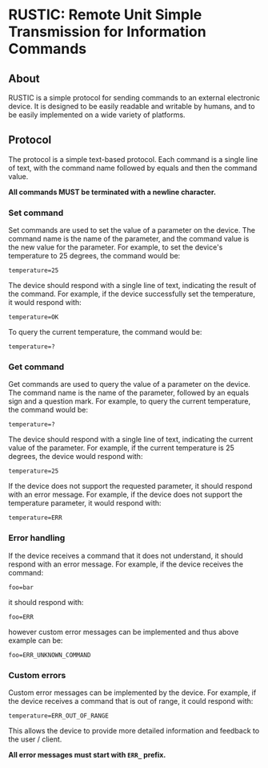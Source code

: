 ﻿# RUSTIC: Remote Unit Simple Transmission for Information Commands

## About
RUSTIC is a simple protocol for sending commands to an 
external electronic device. It is designed to be easily
readable and writable by humans, and to be easily 
implemented on a wide variety of platforms.

## Protocol
The protocol is a simple text-based protocol. Each command
is a single line of text, with the command name followed by
equals and then the command value. 

**All commands MUST be terminated with a newline 
character.**

### Set command
Set commands are used to set the value of a parameter on the
device. The command name is the name of the parameter, and
the command value is the new value for the parameter. For
example, to set the device's temperature to 25 degrees, the
command would be:
```
temperature=25
```

The device should respond with a single line of text,
indicating the result of the command. For example, if the
device successfully set the temperature, it would respond
with:
```
temperature=OK
```

To query the current temperature, the command would be:
```
temperature=?
```

### Get command
Get commands are used to query the value of a parameter on
the device. The command name is the name of the parameter,
followed by an equals sign and a question mark. For example,
to query the current temperature, the command would be:
```
temperature=?
```

The device should respond with a single line of text,
indicating the current value of the parameter. For example,
if the current temperature is 25 degrees, the device would
respond with:
```
temperature=25
```

If the device does not support the requested parameter, it
should respond with an error message. For example, if the
device does not support the temperature parameter, it would
respond with:
```
temperature=ERR
```

### Error handling
If the device receives a command that it does not understand,
it should respond with an error message. For example, if the
device receives the command:
```
foo=bar
```
it should respond with:
```
foo=ERR
```
however custom error messages can be implemented and 
thus above example can be:
```
foo=ERR_UNKNOWN_COMMAND
```

### Custom errors
Custom error messages can be implemented by the device. For
example, if the device receives a command that is out of
range, it could respond with:
```
temperature=ERR_OUT_OF_RANGE
```

This allows the device to provide more detailed 
information and feedback to the user / client.

<b>All error messages must start with `ERR_` prefix.</b>

